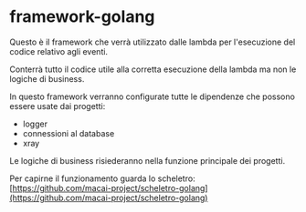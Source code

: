 # framework-golang

Questo è il framework che verrà utilizzato dalle lambda per l'esecuzione del codice relativo agli eventi.

Conterrà tutto il codice utile alla corretta esecuzione della lambda ma non le logiche di business.

In questo framework verranno configurate tutte le dipendenze che possono essere usate dai progetti:

* logger
* connessioni al database
* xray

Le logiche di business risiederanno nella funzione principale dei progetti.

Per capirne il funzionamento guarda lo scheletro: [https://github.com/macai-project/scheletro-golang](https://github.com/macai-project/scheletro-golang)
